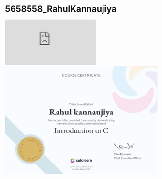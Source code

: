 # 5658558_RahulKannaujiya

![Alt Text](https://github.com/rahulit-netizen/5658558_RahulKannaujiya/blob/c12f9836849d1155843ebcee74490e07d67b0bda/simplilearn%20git%20certificate.pdf)
![image alt](https://github.com/rahulit-netizen/5658558_RahulKannaujiya/blob/b9ef4b6a4c7de8b701c7ca09d650fcbf7cbd45b5/sololearn%20certificate.jpg)
